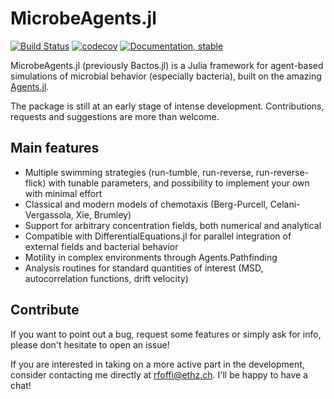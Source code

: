 # MicrobeAgents.jl

[![Build Status](https://github.com/mastrof/MicrobeAgents.jl/workflows/CI/badge.svg)](https://github.com/mastrof/MicrobeAgents.jl/actions)
[![codecov](https://codecov.io/gh/mastrof/MicrobeAgents.jl/branch/main/graphs/badge.svg)](https://codecov.io/gh/mastrof/MicrobeAgents.jl)
[![Documentation, stable](https://img.shields.io/badge/docs-latest-blue.svg)](https://mastrof.github.io/MicrobeAgents.jl/dev/)

MicrobeAgents.jl (previously Bactos.jl) is a Julia framework for agent-based simulations of microbial behavior (especially bacteria), built on the amazing [Agents.jl](https://github.com/JuliaDynamics/Agents.jl).

The package is still at an early stage of intense development. Contributions, requests and suggestions are more than welcome.

## Main features
- Multiple swimming strategies (run-tumble, run-reverse, run-reverse-flick) with tunable parameters, and possibility to implement your own with minimal effort
- Classical and modern models of chemotaxis (Berg-Purcell, Celani-Vergassola, Xie, Brumley)
- Support for arbitrary concentration fields, both numerical and analytical
- Compatible with DifferentialEquations.jl for parallel integration of external fields and bacterial behavior
- Motility in complex environments through Agents.Pathfinding
- Analysis routines for standard quantities of interest (MSD, autocorrelation functions, drift velocity)

## Contribute
If you want to point out a bug, request some features or simply ask for info, 
please don't hesitate to open an issue!

If you are interested in taking on a more active part in the development,
consider contacting me directly at rfoffi@ethz.ch.
I'll be happy to have a chat!
